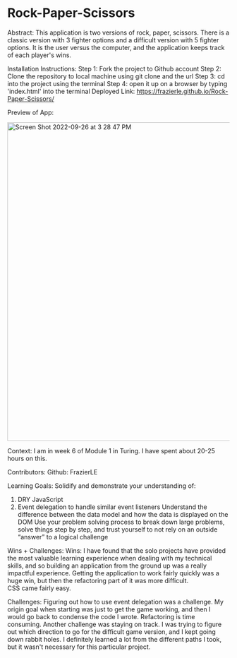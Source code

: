 # Rock-Paper-Scissors
Abstract:
This application is two versions of rock, paper, scissors. There is a classic version with 3 fighter options and a difficult version with 5 fighter options. It is the user versus the computer, and the application keeps track of each player's wins.

Installation Instructions:
Step 1: Fork the project to Github account
Step 2: Clone the repository to local machine using git clone and the url
Step 3: cd into the project using the terminal
Step 4: open it up on a browser by typing 'index.html' into the terminal
Deployed Link: https://frazierle.github.io/Rock-Paper-Scissors/

Preview of App:

<img width="722" alt="Screen Shot 2022-09-26 at 3 28 47 PM" src="https://user-images.githubusercontent.com/108101979/192384400-d977e52a-351b-44ad-85b4-ffd7c5aceb39.png">

Context:
I am in week 6 of Module 1 in Turing. I have spent about 20-25 hours on this.

Contributors:
Github: FrazierLE

Learning Goals:
Solidify and demonstrate your understanding of:
  1. DRY JavaScript
  2. Event delegation to handle similar event listeners
Understand the difference between the data model and how the data is displayed on the DOM
Use your problem solving process to break down large problems, solve things step by step, and trust yourself to not rely on an outside “answer” to a logical challenge

Wins + Challenges:
Wins:
  I have found that the solo projects have provided the most valuable learning experience when dealing with my technical skills, and so building an application from the ground up was a really impactful experience.
  Getting the application to work fairly quickly was a huge win, but then the refactoring part of it was more difficult.  
  CSS came fairly easy.

Challenges:
  Figuring out how to use event delegation was a challenge.
  My origin goal when starting was just to get the game working, and then I would go back to condense the code I wrote. Refactoring is time consuming.
  Another challenge was staying on track. I was trying to figure out which direction to go for the difficult game version, and I kept going down rabbit     holes. I definitely learned a lot from the different paths I took, but it wasn't necessary for this particular project.
